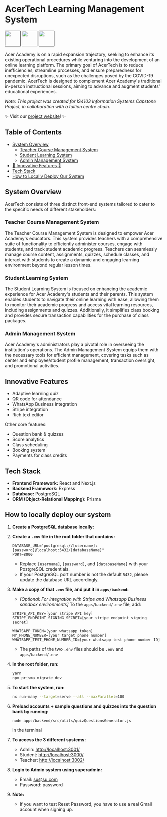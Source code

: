# AcerTech Learning Management System

<a alt="React logo" href="" target="_blank" rel="noreferrer"><img src="https://upload.wikimedia.org/wikipedia/commons/thumb/a/a7/React-icon.svg/1150px-React-icon.svg.png" width="50"></a>
<a alt="Nx logo" href="https://nx.dev" target="_blank" rel="noreferrer"><img src="https://raw.githubusercontent.com/nrwl/nx/master/images/nx-logo.png" width="50"></a>
<a alt="Postgres logo" href="" target="_blank" rel="noreferrer"><img src="https://cdn.iconscout.com/icon/free/png-256/free-postgresql-11-1175122.png" width="50"></a>

Acer Academy is on a rapid expansion trajectory, seeking to enhance its existing operational procedures while venturing into the development of an online learning platform. The primary goal of AcerTech is to reduce inefficiencies, streamline processes, and ensure preparedness for unexpected disruptions, such as the challenges posed by the COVID-19 pandemic. AcerTech is designed to complement Acer Academy's traditional in-person instructional sessions, aiming to advance and augment students' educational experiences.

*Note: This project was created for IS4103 Information Systems Capstone Project, in collaboration with a tuition centre chain.*

✨ Visit our [project website](https://uvents.nus.edu.sg/event/23rd-steps/module/IS4103/project/14)! ✨

## Table of Contents

- [System Overview](#system-overview)
  - [Teacher Course Management System](#teacher-course-management-system)
  - [Student Learning System](#student-learning-system)
  - [Admin Management System](#admin-management-system)
- [🌟 Innovative Features 🌟](#innovative-features)
- [Tech Stack](#tech-stack)
- [How to Locally Deploy Our System](#how-to-locally-deploy-our-system)

## System Overview

AcerTech consists of three distinct front-end systems tailored to cater to the specific needs of different stakeholders:

### Teacher Course Management System

The Teacher Course Management System is designed to empower Acer Academy's educators. This system provides teachers with a comprehensive suite of functionality to efficiently administer courses, engage with students, and track student academic progress. Teachers can seamlessly manage course content, assignments, quizzes, schedule classes, and interact with students to create a dynamic and engaging learning environment beyond regular lesson times.

### Student Learning System

The Student Learning System is focused on enhancing the academic experience for Acer Academy's students and their parents. This system enables students to navigate their online learning with ease, allowing them to monitor their academic progress and access vital learning resources, including assignments and quizzes. Additionally, it simplifies class booking and provides secure transaction capabilities for the purchase of class packages.

### Admin Management System

Acer Academy's administrators play a pivotal role in overseeing the institution's operations. The Admin Management System equips them with the necessary tools for efficient management, covering tasks such as center and employee/student profile management, transaction oversight, and promotional activities.

## Innovative Features

- Adaptive learning quiz
- QR code for attendance
- WhatsApp Business integration
- Stripe integration
- Rich text editor

Other core features:
- Question bank & quizzes
- Score analytics
- Class scheduling
- Booking system
- Payments for class credits

## Tech Stack

- **Frontend Framework:** React and Next.js
- **Backend Framework:** Express
- **Database:** PostgreSQL
- **ORM (Object-Relational Mapping):** Prisma

## How to locally deploy our system

1. **Create a PostgreSQL database locally:**

2. **Create a `.env` file in the root folder that contains:**
    ```env
    DATABASE_URL="postgresql://[username]:[password]@localhost:5432/[databaseName]"
    PORT=8000
    ```
    - Replace `[username]`, `[password]`, and `[databaseName]` with your PostgreSQL credentials.
    - If your PostgreSQL port number is not the default `5432`, please update the database URL accordingly.

3. **Make a copy of that `.env` file, and put it in `apps/backend`:**
    - *[Optional: For integration with Stripe and Whatsapp Business sandbox environments]*
   To the `apps/backend/.env` file, add:
    ```env
    STRIPE_API_KEY=[your stripe API key]
    STRIPE_ENDPOINT_SIGNING_SECRET=[your stripe endpoint signing secret]

    WHATSAPP_TOKEN=[your whatsapp token]
    MY_PHONE_NUMBER=[your target phone number]
    WHATSAPP_TEST_PHONE_NUMBER_ID=[your whatsapp test phone number ID]
    ```
    - The paths of the two `.env` files should be `.env` and `apps/backend/.env`

5. **In the root folder, run:**
    ```bash
    yarn
    npx prisma migrate dev
    ```

6. **To start the system, run:**
    ```bash
    nx run-many --target=serve --all --maxParallel=100
    ```

7. **Preload accounts + sample questions and quizzes into the question bank by running:**
    ```bash
    node apps/backend/src/utils/quizQuestionsGenerator.js
    ```
    in the terminal

8. **To access the 3 different systems:**
    - Admin: [http://localhost:3001/](http://localhost:3001/)
    - Student: [http://localhost:3000/](http://localhost:3000/)
    - Teacher: [http://localhost:3002/](http://localhost:3002/)

8. **Login to Admin system using superadmin:**
    - Email: su@su.com
    - Password: password

9. **Note:**
    - If you want to test Reset Password, you have to use a real Gmail account when signing up.
